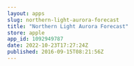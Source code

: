 ```yaml
---
layout: apps
slug: northern-light-aurora-forecast
title: "Northern Light Aurora Forecast"
store: apple
app_id: 1092949787
date: 2022-10-23T17:27:24Z
published: 2016-09-15T08:21:56Z
---
```

